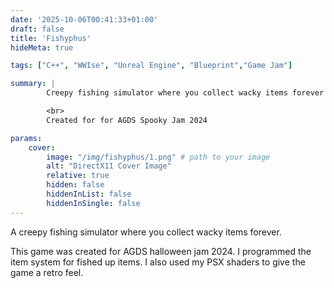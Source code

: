 ```yaml
---
date: '2025-10-06T00:41:33+01:00'
draft: false
title: 'Fishyphus'
hideMeta: true

tags: ["C++", "WWIse", "Unreal Engine", "Blueprint","Game Jam"]

summary: |
        Creepy fishing simulator where you collect wacky items forever

        <br>
        Created for for AGDS Spooky Jam 2024

params:
    cover:
        image: "/img/fishyphus/1.png" # path to your image
        alt: "DirectX11 Cover Image"
        relative: true
        hidden: false
        hiddenInList: false
        hiddenInSingle: false
---
```

A creepy fishing simulator where you collect wacky items forever.

This game was created for AGDS halloween jam 2024. I programmed the item system for fished up items. I also used my PSX shaders to give the game a retro feel.